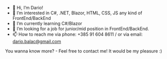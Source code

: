 - 👋 Hi, I’m Dario!
- 👀 I’m interested in C#, .NET, Blazor, HTML, CSS, JS any kind of FrontEnd/BackEnd
- 🌱 I’m currently learning C#/Blazor
- 💞️ I’m looking for a job for junior/mid position in FrontEnd/BackEnd.
- 📫 How to reach me via phone: +385 91 604 8611  / or via email: dario.balac@gmail.com

You wanna know more? - Feel free to contact me! It would be my pleasure :)

<!---
Inphernus/Inphernus is a ✨ special ✨ repository because its `README.md` (this file) appears on your GitHub profile.
You can click the Preview link to take a look at your changes.
--->
